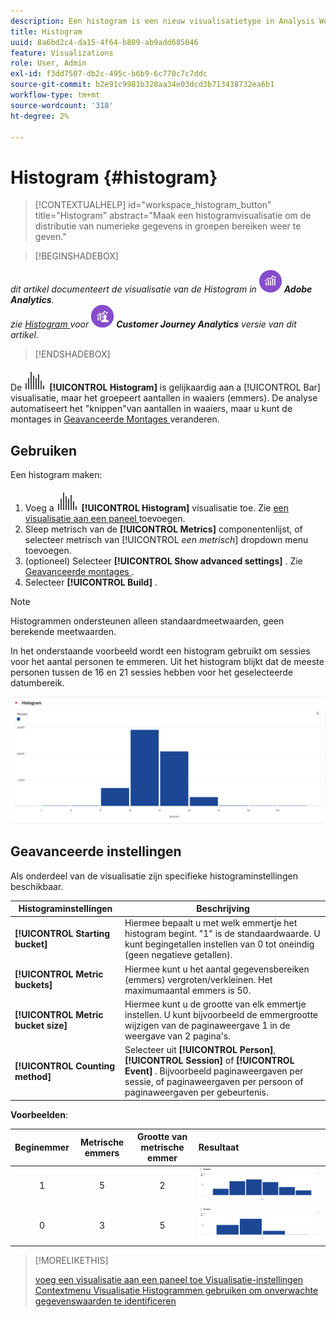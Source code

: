 ```yaml
---
description: Een histogram is een nieuw visualisatietype in Analysis Workspace.
title: Histogram
uuid: 8a6bd2c4-da15-4f64-b889-ab9add685046
feature: Visualizations
role: User, Admin
exl-id: f3dd7507-db2c-495c-b6b9-6c770c7c7ddc
source-git-commit: b2e91c9981b328aa34e03dcd3b713438732ea6b1
workflow-type: tm+mt
source-wordcount: '318'
ht-degree: 2%

---
```


# Histogram {#histogram}

<!-- markdownlint-disable MD034 -->

>[!CONTEXTUALHELP]
>id="workspace_histogram_button"
>title="Histogram"
>abstract="Maak een histogramvisualisatie om de distributie van numerieke gegevens in groepen bereiken weer te geven."

<!-- markdownlint-enable MD034 -->


>[!BEGINSHADEBOX]

_dit artikel documenteert de visualisatie van de Histogram in_ ![ AdobeAnalytics ](/help/assets/icons/AdobeAnalytics.svg) _**Adobe Analytics**._<br/>_zie [ Histogram ](https://experienceleague.adobe.com/en/docs/analytics-platform/using/cja-workspace/visualizations/histogram) voor_ ![ CustomerJourneyAnalytics ](/help/assets/icons/CustomerJourneyAnalytics.svg) _**Customer Journey Analytics** versie van dit artikel._

>[!ENDSHADEBOX]


De ![ visualisatie van de Histogram ](/help/assets/icons/Histogram.svg) **[!UICONTROL Histogram]** is gelijkaardig aan a [!UICONTROL Bar] visualisatie, maar het groepeert aantallen in waaiers (emmers). De analyse automatiseert het &quot;knippen&quot;van aantallen in waaiers, maar u kunt de montages in [ Geavanceerde Montages ](#advanced-settings) veranderen.

## Gebruiken

Een histogram maken:

1. Voeg a ![ Histogram ](/help/assets/icons/Histogram.svg) **[!UICONTROL Histogram]** visualisatie toe. Zie [ een visualisatie aan een paneel ](freeform-analysis-visualizations.md#add-visualizations-to-a-panel) toevoegen.
1. Sleep metrisch van de **[!UICONTROL Metrics]** componentenlijst, of selecteer metrisch van [!UICONTROL *een metrisch*] dropdown menu toevoegen.
1. (optioneel) Selecteer **[!UICONTROL Show advanced settings]** . Zie [ Geavanceerde montages ](#advanced-settings).
1. Selecteer **[!UICONTROL Build]** .

>[!NOTE]
>
>Histogrammen ondersteunen alleen standaardmeetwaarden, geen berekende meetwaarden.

In het onderstaande voorbeeld wordt een histogram gebruikt om sessies voor het aantal personen te emmeren. Uit het histogram blijkt dat de meeste personen tussen de 16 en 21 sessies hebben voor het geselecteerde datumbereik.

![](assets/histogram.png)

## Geavanceerde instellingen

Als onderdeel van de visualisatie zijn specifieke histograminstellingen beschikbaar.

| Histograminstellingen | Beschrijving |
|---|---|
| **[!UICONTROL Starting bucket]** | Hiermee bepaalt u met welk emmertje het histogram begint. &quot;1&quot; is de standaardwaarde. U kunt begingetallen instellen van 0 tot oneindig (geen negatieve getallen). |
| **[!UICONTROL Metric buckets]** | Hiermee kunt u het aantal gegevensbereiken (emmers) vergroten/verkleinen. Het maximumaantal emmers is 50. |
| **[!UICONTROL Metric bucket size]** | Hiermee kunt u de grootte van elk emmertje instellen. U kunt bijvoorbeeld de emmergrootte wijzigen van de paginaweergave 1 in de weergave van 2 pagina&#39;s. |
| **[!UICONTROL Counting method]** | Selecteer uit **[!UICONTROL Person]**, **[!UICONTROL Session]** of **[!UICONTROL Event]** . Bijvoorbeeld paginaweergaven per sessie, of paginaweergaven per persoon of paginaweergaven per gebeurtenis. |

<!--Russ or Meike - Check Hit Type link above. -->

**Voorbeelden**:

| Beginemmer | Metrische emmers | Grootte van metrische emmer | Resultaat |
|:----:|:--:|:--:|:--|
| 1 | 5 | 2 | ![ Histogram, beginnend emmer 1, metrische emmers 5, metrische emmer grootte 2 ](assets/histogram-1-5-2.png) |
| 0 | 3 | 5 | ![ Histogram, beginnend emmer 0, metrische emmers 3, metrische emmer grootte 5 ](assets/histogram-0-3-5.png) |

>[!MORELIKETHIS]
>
>[ voeg een visualisatie aan een paneel toe ](/help/analyze/analysis-workspace/visualizations/freeform-analysis-visualizations.md#add-visualizations-to-a-panel)
>[Visualisatie-instellingen ](/help/analyze/analysis-workspace/visualizations/freeform-analysis-visualizations.md#settings)
>[Contextmenu Visualisatie ](/help/analyze/analysis-workspace/visualizations/freeform-analysis-visualizations.md#context-menu)
>[Histogrammen gebruiken om onverwachte gegevenswaarden te identificeren ](https://experienceleaguecommunities.adobe.com/t5/adobe-analytics-blogs/using-histograms-to-identify-unexpected-data-values/ba-p/596168)

